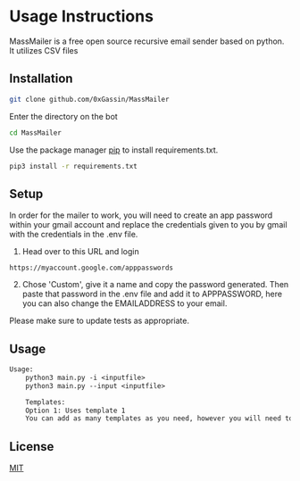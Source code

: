 # Usage Instructions

MassMailer is a free open source recursive email sender based on python. It utilizes CSV files 

## Installation

```bash
git clone github.com/0xGassin/MassMailer
```

Enter the directory on the bot
```bash
cd MassMailer
```

Use the package manager [pip](https://pip.pypa.io/en/stable/) to install requirements.txt.
```bash
pip3 install -r requirements.txt
```

## Setup

In order for the mailer to work, you will need to create an app password within your gmail account and replace the credentials given to you by gmail with the credentials in the .env file.

1) Head over to this URL and login
```
https://myaccount.google.com/apppasswords
```

2) Chose 'Custom', give it a name and copy the password generated. Then paste that password in the .env file and add it to APPPASSWORD, here you can also change the EMAILADDRESS to your email.

Please make sure to update tests as appropriate.

## Usage

```txt
Usage:
    python3 main.py -i <inputfile>
    python3 main.py --input <inputfile>

    Templates:
    Option 1: Uses template 1
    You can add as many templates as you need, however you will need to rewrite the logic for choosing the templates if you add more than the default amount (3)

```

## License

[MIT](https://choosealicense.com/licenses/mit/)
